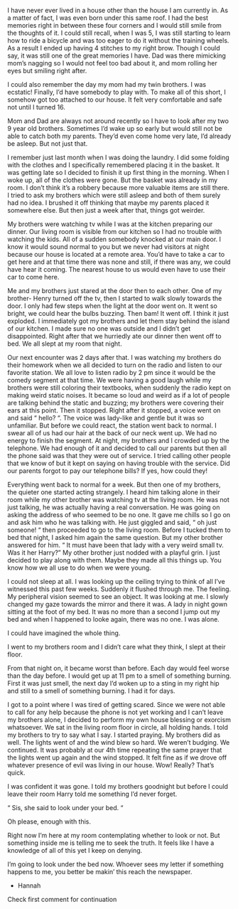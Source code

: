 I have never ever lived in a house other than the house I am currently in. As a matter of fact, I was even born under this same roof. I had the best memories right in between these four corners and I would still smile from the thoughts of it. 
I could still recall, when I was 5, I was still starting to learn how to ride a bicycle and was too eager to do it without the training wheels. As a result I ended up having 4 stitches to my right brow. Though I could say, it was still one of the great memories I have. Dad was there mimicking mom’s nagging so I would not feel too bad about it, and mom rolling her eyes but smiling right after.

I could also remember the day my mom had my twin brothers. I was ecstatic! Finally, I’d have somebody to play with. 
To make all of this short, I somehow got too attached to our house. It felt very comfortable and safe not until I turned 16. 


Mom and Dad are always not around recently so I have to look after my two 9 year old brothers. Sometimes I’d wake up so early but would still not be able to catch both my parents. They’d even come home very late, I’d already be asleep. But not just that.

I remember just last month when I was doing the laundry. I did some folding with the clothes and I specifically remembered placing it in the basket. It was getting late so I decided to finish it up first thing in the morning. When I woke up, all of the clothes were gone. But the basket was already in my room. I don’t think it’s a robbery because more valuable items are still there. I tried to ask my brothers which were still asleep and both of them surely had no idea.
I brushed it off thinking that maybe my parents placed it somewhere else. 
But then just a week after that, things got weirder. 

My brothers were watching tv while I was at the kitchen preparing our dinner. Our living room is visible from our kitchen so I had no trouble with watching the kids. All of a sudden somebody knocked at our main door. I know it would sound normal to you but we never had visitors at night because our house is located at a remote area. You’d have to take a car to get here and at that time there was none and still, if there was any, we could have hear it coming.
 The nearest house to us would even have to use their car to come here. 

Me and my brothers just stared at the door then to each other. One of my brother- Henry turned off the tv, then I started to walk slowly towards the door. I only had few steps when the light at the door went on. It went so bright, we could hear the bulbs buzzing. 
Then bam! It went off. I think it just exploded. I immediately got my brothers and let them stay behind the island of our kitchen. I made sure no one was outside and I didn’t get disappointed.
Right after that we hurriedly ate our dinner then went off to bed. We all slept at my room that night.

Our next encounter was 2 days after that. I was watching my brothers do their homework when we all decided to turn on the radio and listen to our favorite station. We all love to listen radio by 2 pm since it would be the comedy segment at that time. We were having a good laugh while my brothers were still coloring their textbooks, when suddenly the radio kept on making weird static noises. It became so loud and weird as if a lot of people are talking behind the static and buzzing; my brothers were covering their ears at this point. Then it stopped. Right after it stopped, a voice went on and said “ hello? “.
The voice was lady-like and gentle but it was so unfamiliar. But before we could react, the station went back to normal. I swear all of us had our hair at the back of our neck went up. We had no energy to finish the segment. 
At night, my brothers and I crowded up by the telephone. We had enough of it and decided to call our parents but then all the phone said was that they were out of service. I tried calling other people that we know of but it kept on saying on having trouble with the service. Did our parents forgot to pay our telephone bills? If yes, how could they!

Everything went back to normal for a week. But then one of my brothers, the quieter one started acting strangely. I heard him talking alone in their room while my other brother was watching tv at the living room. He was not just talking, he was actually having a real conversation. 
He was going on asking the address of who seemed to be no one. It gave me chills so I go on and ask him who he was talking with. He just giggled and said, “ oh just someone! “ then proceeded to go to the living room. 
Before I tucked them to bed that night, I asked him again the same question. But my other brother answered for him.
“ It must have been that lady with a very weird small tv. Was it her Harry?”
My other brother just nodded with a playful grin.
I just decided to play along with them. Maybe they made all this things up. You know how we all use to do when we were young. 

I could not sleep at all. I was looking up the ceiling trying to think of all I’ve witnessed this past few weeks. Suddenly it flushed through me. The feeling. My peripheral vision seemed to see an object. It was looking at me. I slowly changed my gaze towards the mirror and there it was. A lady in night gown sitting at the foot of my bed. It was no more than a second I jump out my bed and when I happened to looke again, there was no one. I was alone.

I could have imagined the whole thing.

I went to my brothers room and I didn’t care what they think, I slept at their floor.

From that night on, it became worst than before. Each day would feel worse than the day before. 
I would get up at 11 pm to a smell of something burning. First it was just smell, the next day I’d woken up to a sting in my right hip and still to a smell of something burning. I had it for days. 

I got to a point where I was tired of getting scared. Since we were not able to call for any help because the phone is not yet working and I can’t leave my brothers alone, I decided to perform my own house blessing or exorcism whatsoever. We sat in the living room floor in circle, all holding hands. I told my brothers to try to say what I say. I started praying. My brothers did as well. The lights went of and the wind blew so hard. We weren’t budging. We continued. It was probably at our 4th time repeating the same prayer that the lights went up again and the wind stopped. It felt fine as if we drove off whatever presence of evil was living in our house. Wow! Really? That’s quick.



I was confident it was gone. I told my brothers goodnight but before I could leave their room Harry told me something I’d never forget. 

“ Sis, she said to look under your bed. “



Oh please, enough with this. 



Right now I’m here at my room contemplating whether to look or not. But something inside me is telling me to seek the truth. It feels like I have a knowledge of all of this yet I keep on denying.

I’m going to look under the bed now. Whoever sees my letter if something happens to me, you better be makin’ this reach the newspaper.

- Hannah

Check first comment for continuation